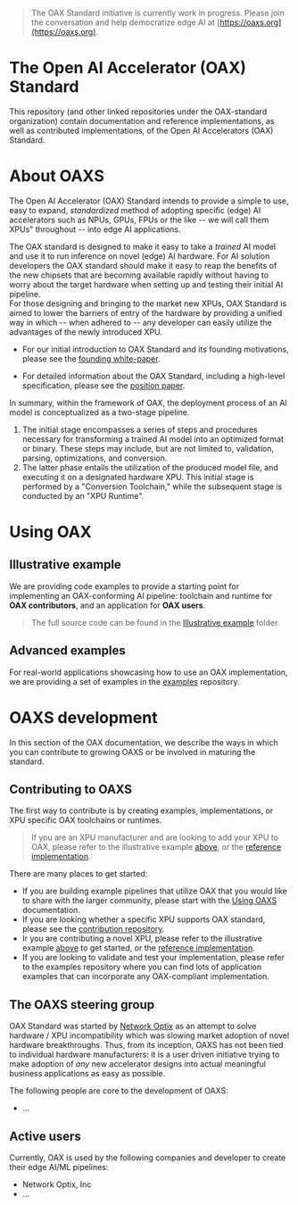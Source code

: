 > The OAX Standard initiative is currently work in progress. Please join the conversation and help democratize edge AI
> at [https://oaxs.org](https://oaxs.org).

# The Open AI Accelerator (OAX) Standard

This repository (and other linked repositories under the OAX-standard organization) contain documentation and reference
implementations, as well as contributed implementations, of the Open AI Accelerators (OAX) Standard.

# About OAXS

The Open AI Accelerator (OAX) Standard intends to provide a simple to use, easy to expand, *standardized* method of
adopting specific (edge) AI accelerators such as NPUs, GPUs, FPUs or the like
-- we will call them XPUs" throughout -- into edge AI applications.

The OAX standard is designed to make it easy to take a *trained* AI model and use it to run inference on novel (edge) AI
hardware.
For AI solution developers the OAX standard should make it easy to reap the benefits of the new chipsets that are
becoming available rapidly without having to worry about the target hardware when setting up and testing their initial
AI pipeline.   
For those designing and bringing to the market new XPUs, OAX Standard is aimed to lower the barriers of entry of
the hardware by providing a unified way in which -- when adhered to -- any developer can easily utilize the advantages
of the newly introduced XPU.

* For our initial introduction to OAX Standard and its founding motivations, please see
  the [founding white-paper](https://www.networkoptix.com/blog/2024/03/05/introducing-the-open-ai-accelerator-standard).

* For detailed information about the OAX Standard, including a high-level specification, please see
  the [position paper](Position%20paper/oaxs-spec-white-paper.pdf).

In summary, within the framework of OAX, the deployment process of an AI model is conceptualized as a two-stage
pipeline.

1. The initial stage encompasses a series of steps and procedures necessary for transforming a trained AI model into an
   optimized format or binary.
   These steps may include, but are not limited to, validation, parsing, optimizations, and conversion.
2. The latter phase entails the utilization of the produced model file, and executing it on a designated hardware XPU.
   This initial stage is performed by a "Conversion Toolchain," while the subsequent stage is conducted by an "XPU
   Runtime".

# Using OAX

## Illustrative example

We are providing code examples to provide a starting point for implementing
an OAX-conforming AI pipeline: toolchain and runtime for **OAX contributors**, and an application for **OAX users**.
> The full source code can be found in the [Illustrative example](Illustrative%20example) folder.

## Advanced examples

For real-world applications showcasing how to use an OAX implementation,
we are providing a set of examples in the [examples](https://github.com/oax-standard/examples) repository.

# OAXS development

In this section of the OAX documentation, we describe the ways in which you can contribute to growing OAXS
or be involved in maturing the standard.

## Contributing to OAXS

The first way to contribute is by creating examples, implementations, or XPU specific OAX toolchains or runtimes.

> If you are an XPU manufacturer and are looking to add your XPU to OAX, please refer to the illustrative
> example [above](#illustrative-implementation-example),
> or the [reference implementation](https://github.com/oax-standard/reference-implementation).

There are many places to get started:

* If you are building example pipelines that utilize OAX that you would like to share with the larger community, please
  start with the [Using OAXS](#using-oax) documentation.
* If you are looking whether a specific XPU supports OAX standard, please see
  the [contribution repository](https://github.com/oax-standard/contributions).
* Ir you are contributing a novel XPU, please refer to the illustrative
  example [above](#illustrative-implementation-example) to get started, or
  the [reference implementation](https://github.com/oax-standard/reference-implementation).
* If you are looking to validate and test your implementation, please refer to the examples repository where you can
  find lots of application examples that can incorporate any OAX-compliant implementation.

## The OAXS steering group

OAX Standard was started by [Network Optix](https://www.networkoptix.com/) as an attempt to solve hardware / XPU
incompatibility
which was slowing market adoption of novel hardware breakthroughs. Thus, from its inception, OAXS has not been tied to
individual hardware manufacturers: it is a user driven initiative trying to make adoption of *any* new accelerator
designs into actual meaningful business applications as easy as possible.

The following people are core to the development of OAXS:

* ...

## Active users

Currently, OAX is used by the following companies and developer to create their edge AI/ML pipelines:

* Network Optix, Inc
* ...